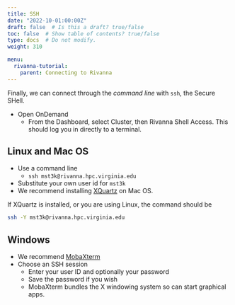 ```yaml
---
title: SSH
date: "2022-10-01:00:00Z"
draft: false  # Is this a draft? true/false
toc: false  # Show table of contents? true/false
type: docs  # Do not modify.
weight: 310

menu:
  rivanna-tutorial:
    parent: Connecting to Rivanna
---
```


Finally, we can connect through the _command line_ with `ssh`, the Secure SHell.

* Open OnDemand
   * From the Dashboard, select Cluster, then Rivanna Shell Access. This should log you in directly to a terminal.

## Linux and Mac OS
   * Use a command line
      * `ssh mst3k@rivanna.hpc.virginia.edu`
   * Substitute your own user id for `mst3k`
   * We recommend installing [XQuartz](https://www.xquartz.org/) on Mac OS.

If XQuartz is installed, or you are using Linux, the command should be
```bash
ssh -Y mst3k@rivanna.hpc.virginia.edu
```

## Windows
   * We recommend [MobaXterm](https://mobaxterm.mobatek.net/)
   * Choose an SSH session
       * Enter your user ID and optionally your password
       * Save the password if you wish
       * MobaXterm bundles the X windowing system so can start graphical apps.
